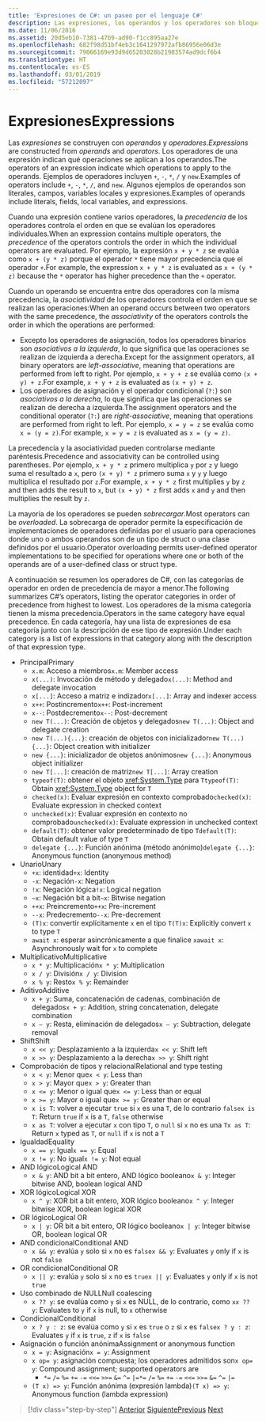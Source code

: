 ```yaml
---
title: 'Expresiones de C#: un paseo por el lenguaje C#'
description: Las expresiones, los operandos y los operadores son bloques de construcción del lenguaje C#.
ms.date: 11/06/2016
ms.assetid: 20d5eb10-7381-47b9-ad90-f1cc895aa27e
ms.openlocfilehash: 682f98d51bf4eb3c1641297972afb86956e06d3e
ms.sourcegitcommit: 79066169e93d9d65203028b21983574ad9dcf6b4
ms.translationtype: HT
ms.contentlocale: es-ES
ms.lasthandoff: 03/01/2019
ms.locfileid: "57212097"
---
```

# <a name="expressions"></a><span data-ttu-id="c9e2a-103">Expresiones</span><span class="sxs-lookup"><span data-stu-id="c9e2a-103">Expressions</span></span>

<span data-ttu-id="c9e2a-104">Las *expresiones* se construyen con *operandos* y *operadores*.</span><span class="sxs-lookup"><span data-stu-id="c9e2a-104">*Expressions* are constructed from *operands* and *operators*.</span></span> <span data-ttu-id="c9e2a-105">Los operadores de una expresión indican qué operaciones se aplican a los operandos.</span><span class="sxs-lookup"><span data-stu-id="c9e2a-105">The operators of an expression indicate which operations to apply to the operands.</span></span> <span data-ttu-id="c9e2a-106">Ejemplos de operadores incluyen `+`, `-`, `*`, `/` y `new`.</span><span class="sxs-lookup"><span data-stu-id="c9e2a-106">Examples of operators include `+`, `-`, `*`, `/`, and `new`.</span></span> <span data-ttu-id="c9e2a-107">Algunos ejemplos de operandos son literales, campos, variables locales y expresiones.</span><span class="sxs-lookup"><span data-stu-id="c9e2a-107">Examples of operands include literals, fields, local variables, and expressions.</span></span>

<span data-ttu-id="c9e2a-108">Cuando una expresión contiene varios operadores, la *precedencia* de los operadores controla el orden en que se evalúan los operadores individuales.</span><span class="sxs-lookup"><span data-stu-id="c9e2a-108">When an expression contains multiple operators, the *precedence* of the operators controls the order in which the individual operators are evaluated.</span></span> <span data-ttu-id="c9e2a-109">Por ejemplo, la expresión `x + y * z` se evalúa como `x + (y * z)` porque el operador `*` tiene mayor precedencia que el operador `+`.</span><span class="sxs-lookup"><span data-stu-id="c9e2a-109">For example, the expression `x + y * z` is evaluated as `x + (y * z)` because the `*` operator has higher precedence than the `+` operator.</span></span>

<span data-ttu-id="c9e2a-110">Cuando un operando se encuentra entre dos operadores con la misma precedencia, la *asociatividad* de los operadores controla el orden en que se realizan las operaciones:</span><span class="sxs-lookup"><span data-stu-id="c9e2a-110">When an operand occurs between two operators with the same precedence, the *associativity* of the operators controls the order in which the operations are performed:</span></span>

*   <span data-ttu-id="c9e2a-111">Excepto los operadores de asignación, todos los operadores binarios son *asociativos a la izquierda*, lo que significa que las operaciones se realizan de izquierda a derecha.</span><span class="sxs-lookup"><span data-stu-id="c9e2a-111">Except for the assignment operators, all binary operators are *left-associative*, meaning that operations are performed from left to right.</span></span> <span data-ttu-id="c9e2a-112">Por ejemplo, `x + y + z` se evalúa como `(x + y) + z`.</span><span class="sxs-lookup"><span data-stu-id="c9e2a-112">For example, `x + y + z` is evaluated as `(x + y) + z`.</span></span>
*   <span data-ttu-id="c9e2a-113">Los operadores de asignación y el operador condicional (`?:`) son *asociativos a la derecha*, lo que significa que las operaciones se realizan de derecha a izquierda.</span><span class="sxs-lookup"><span data-stu-id="c9e2a-113">The assignment operators and the conditional operator (`?:`) are *right-associative*, meaning that operations are performed from right to left.</span></span> <span data-ttu-id="c9e2a-114">Por ejemplo, `x = y = z` se evalúa como `x = (y = z)`.</span><span class="sxs-lookup"><span data-stu-id="c9e2a-114">For example, `x = y = z` is evaluated as `x = (y = z)`.</span></span>

<span data-ttu-id="c9e2a-115">La precedencia y la asociatividad pueden controlarse mediante paréntesis.</span><span class="sxs-lookup"><span data-stu-id="c9e2a-115">Precedence and associativity can be controlled using parentheses.</span></span> <span data-ttu-id="c9e2a-116">Por ejemplo, `x + y * z` primero multiplica `y` por `z` y luego suma el resultado a `x`, pero `(x + y) * z` primero suma `x` y `y` y luego multiplica el resultado por `z`.</span><span class="sxs-lookup"><span data-stu-id="c9e2a-116">For example, `x + y * z` first multiplies `y` by `z` and then adds the result to `x`, but `(x + y) * z` first adds `x` and `y` and then multiplies the result by `z`.</span></span>

<span data-ttu-id="c9e2a-117">La mayoría de los operadores se pueden *sobrecargar*.</span><span class="sxs-lookup"><span data-stu-id="c9e2a-117">Most operators can be *overloaded*.</span></span> <span data-ttu-id="c9e2a-118">La sobrecarga de operador permite la especificación de implementaciones de operadores definidas por el usuario para operaciones donde uno o ambos operandos son de un tipo de struct o una clase definidos por el usuario.</span><span class="sxs-lookup"><span data-stu-id="c9e2a-118">Operator overloading permits user-defined operator implementations to be specified for operations where one or both of the operands are of a user-defined class or struct type.</span></span>

<span data-ttu-id="c9e2a-119">A continuación se resumen los operadores de C#, con las categorías de operador en orden de precedencia de mayor a menor.</span><span class="sxs-lookup"><span data-stu-id="c9e2a-119">The following summarizes C#’s operators, listing the operator categories in order of precedence from highest to lowest.</span></span> <span data-ttu-id="c9e2a-120">Los operadores de la misma categoría tienen la misma precedencia.</span><span class="sxs-lookup"><span data-stu-id="c9e2a-120">Operators in the same category have equal precedence.</span></span> <span data-ttu-id="c9e2a-121">En cada categoría, hay una lista de expresiones de esa categoría junto con la descripción de ese tipo de expresión.</span><span class="sxs-lookup"><span data-stu-id="c9e2a-121">Under each category is a list of expressions in that category along with the description of that expression type.</span></span>

* <span data-ttu-id="c9e2a-122">Principal</span><span class="sxs-lookup"><span data-stu-id="c9e2a-122">Primary</span></span>
    - <span data-ttu-id="c9e2a-123">`x.m`: Acceso a miembros</span><span class="sxs-lookup"><span data-stu-id="c9e2a-123">`x.m`: Member access</span></span>
    - <span data-ttu-id="c9e2a-124">`x(...)`: Invocación de método y delegado</span><span class="sxs-lookup"><span data-stu-id="c9e2a-124">`x(...)`: Method and delegate invocation</span></span>
    - <span data-ttu-id="c9e2a-125">`x[...]`: Acceso a matriz e indizador</span><span class="sxs-lookup"><span data-stu-id="c9e2a-125">`x[...]`: Array and indexer access</span></span>
    - <span data-ttu-id="c9e2a-126">`x++`: Postincremento</span><span class="sxs-lookup"><span data-stu-id="c9e2a-126">`x++`: Post-increment</span></span>
    - <span data-ttu-id="c9e2a-127">`x--`: Postdecremento</span><span class="sxs-lookup"><span data-stu-id="c9e2a-127">`x--`: Post-decrement</span></span>
    - <span data-ttu-id="c9e2a-128">`new T(...)`: Creación de objetos y delegados</span><span class="sxs-lookup"><span data-stu-id="c9e2a-128">`new T(...)`: Object and delegate creation</span></span>
    - <span data-ttu-id="c9e2a-129">`new T(...){...}`: creación de objetos con inicializador</span><span class="sxs-lookup"><span data-stu-id="c9e2a-129">`new T(...){...}`: Object creation with initializer</span></span>
    - <span data-ttu-id="c9e2a-130">`new {...}`:  inicializador de objetos anónimos</span><span class="sxs-lookup"><span data-stu-id="c9e2a-130">`new {...}`:  Anonymous object initializer</span></span>
    - <span data-ttu-id="c9e2a-131">`new T[...]`: creación de matriz</span><span class="sxs-lookup"><span data-stu-id="c9e2a-131">`new T[...]`: Array creation</span></span>
    - <span data-ttu-id="c9e2a-132">`typeof(T)`: obtener el objeto <xref:System.Type> para `T`</span><span class="sxs-lookup"><span data-stu-id="c9e2a-132">`typeof(T)`: Obtain <xref:System.Type> object for `T`</span></span>
    - <span data-ttu-id="c9e2a-133">`checked(x)`: Evaluar expresión en contexto comprobado</span><span class="sxs-lookup"><span data-stu-id="c9e2a-133">`checked(x)`: Evaluate expression in checked context</span></span>
    - <span data-ttu-id="c9e2a-134">`unchecked(x)`: Evaluar expresión en contexto no comprobado</span><span class="sxs-lookup"><span data-stu-id="c9e2a-134">`unchecked(x)`: Evaluate expression in unchecked context</span></span>
    - <span data-ttu-id="c9e2a-135">`default(T)`: obtener valor predeterminado de tipo `T`</span><span class="sxs-lookup"><span data-stu-id="c9e2a-135">`default(T)`: Obtain default value of type `T`</span></span>
    - <span data-ttu-id="c9e2a-136">`delegate {...}`: Función anónima (método anónimo)</span><span class="sxs-lookup"><span data-stu-id="c9e2a-136">`delegate {...}`: Anonymous function (anonymous method)</span></span>
* <span data-ttu-id="c9e2a-137">Unario</span><span class="sxs-lookup"><span data-stu-id="c9e2a-137">Unary</span></span>
    - <span data-ttu-id="c9e2a-138">`+x`: identidad</span><span class="sxs-lookup"><span data-stu-id="c9e2a-138">`+x`: Identity</span></span>
    - <span data-ttu-id="c9e2a-139">`-x`: Negación</span><span class="sxs-lookup"><span data-stu-id="c9e2a-139">`-x`: Negation</span></span>
    - <span data-ttu-id="c9e2a-140">`!x`: Negación lógica</span><span class="sxs-lookup"><span data-stu-id="c9e2a-140">`!x`: Logical negation</span></span>
    - <span data-ttu-id="c9e2a-141">`~x`: Negación bit a bit</span><span class="sxs-lookup"><span data-stu-id="c9e2a-141">`~x`: Bitwise negation</span></span>
    - <span data-ttu-id="c9e2a-142">`++x`: Preincremento</span><span class="sxs-lookup"><span data-stu-id="c9e2a-142">`++x`: Pre-increment</span></span>
    - <span data-ttu-id="c9e2a-143">`--x`: Predecremento</span><span class="sxs-lookup"><span data-stu-id="c9e2a-143">`--x`: Pre-decrement</span></span>
    - <span data-ttu-id="c9e2a-144">`(T)x`: convertir explícitamente `x` en el tipo `T`</span><span class="sxs-lookup"><span data-stu-id="c9e2a-144">`(T)x`: Explicitly convert `x` to type `T`</span></span>
    - <span data-ttu-id="c9e2a-145">`await x`: esperar asincrónicamente a que finalice `x`</span><span class="sxs-lookup"><span data-stu-id="c9e2a-145">`await x`: Asynchronously wait for `x` to complete</span></span>
* <span data-ttu-id="c9e2a-146">Multiplicativo</span><span class="sxs-lookup"><span data-stu-id="c9e2a-146">Multiplicative</span></span>
    - <span data-ttu-id="c9e2a-147">`x * y`: Multiplicación</span><span class="sxs-lookup"><span data-stu-id="c9e2a-147">`x * y`: Multiplication</span></span>
    - <span data-ttu-id="c9e2a-148">`x / y`: División</span><span class="sxs-lookup"><span data-stu-id="c9e2a-148">`x / y`: Division</span></span>
    - <span data-ttu-id="c9e2a-149">`x % y`: Resto</span><span class="sxs-lookup"><span data-stu-id="c9e2a-149">`x % y`: Remainder</span></span>
* <span data-ttu-id="c9e2a-150">Aditivo</span><span class="sxs-lookup"><span data-stu-id="c9e2a-150">Additive</span></span>
    - <span data-ttu-id="c9e2a-151">`x + y`: Suma, concatenación de cadenas, combinación de delegados</span><span class="sxs-lookup"><span data-stu-id="c9e2a-151">`x + y`: Addition, string concatenation, delegate combination</span></span>
    - <span data-ttu-id="c9e2a-152">`x – y`: Resta, eliminación de delegados</span><span class="sxs-lookup"><span data-stu-id="c9e2a-152">`x – y`: Subtraction, delegate removal</span></span>
* <span data-ttu-id="c9e2a-153">Shift</span><span class="sxs-lookup"><span data-stu-id="c9e2a-153">Shift</span></span>
    - <span data-ttu-id="c9e2a-154">`x << y`: Desplazamiento a la izquierda</span><span class="sxs-lookup"><span data-stu-id="c9e2a-154">`x << y`: Shift left</span></span>
    - <span data-ttu-id="c9e2a-155">`x >> y`: Desplazamiento a la derecha</span><span class="sxs-lookup"><span data-stu-id="c9e2a-155">`x >> y`: Shift right</span></span>
* <span data-ttu-id="c9e2a-156">Comprobación de tipos y relacional</span><span class="sxs-lookup"><span data-stu-id="c9e2a-156">Relational and type testing</span></span>
    - <span data-ttu-id="c9e2a-157">`x < y`: Menor que</span><span class="sxs-lookup"><span data-stu-id="c9e2a-157">`x < y`: Less than</span></span>
    - <span data-ttu-id="c9e2a-158">`x > y`: Mayor que</span><span class="sxs-lookup"><span data-stu-id="c9e2a-158">`x > y`: Greater than</span></span>
    - <span data-ttu-id="c9e2a-159">`x <= y`: Menor o igual que</span><span class="sxs-lookup"><span data-stu-id="c9e2a-159">`x <= y`: Less than or equal</span></span>
    - <span data-ttu-id="c9e2a-160">`x >= y`: Mayor o igual que</span><span class="sxs-lookup"><span data-stu-id="c9e2a-160">`x >= y`: Greater than or equal</span></span>
    - <span data-ttu-id="c9e2a-161">`x is T`: volver a ejecutar `true` si `x` es una `T`, de lo contrario `false`</span><span class="sxs-lookup"><span data-stu-id="c9e2a-161">`x is T`: Return `true` if `x` is a `T`, `false` otherwise</span></span>
    - <span data-ttu-id="c9e2a-162">`x as T`: volver a ejecutar `x` con tipo `T`, o `null` si `x` no es una `T`</span><span class="sxs-lookup"><span data-stu-id="c9e2a-162">`x as T`: Return `x` typed as `T`, or `null` if `x` is not a `T`</span></span>
* <span data-ttu-id="c9e2a-163">Igualdad</span><span class="sxs-lookup"><span data-stu-id="c9e2a-163">Equality</span></span>
    - <span data-ttu-id="c9e2a-164">`x == y`: Igual</span><span class="sxs-lookup"><span data-stu-id="c9e2a-164">`x == y`: Equal</span></span>
    - <span data-ttu-id="c9e2a-165">`x != y`: No igual</span><span class="sxs-lookup"><span data-stu-id="c9e2a-165">`x != y`: Not equal</span></span>
* <span data-ttu-id="c9e2a-166">AND lógico</span><span class="sxs-lookup"><span data-stu-id="c9e2a-166">Logical AND</span></span>
    - <span data-ttu-id="c9e2a-167">`x & y`: AND bit a bit entero, AND lógico booleano</span><span class="sxs-lookup"><span data-stu-id="c9e2a-167">`x & y`: Integer bitwise AND, boolean logical AND</span></span>
* <span data-ttu-id="c9e2a-168">XOR lógico</span><span class="sxs-lookup"><span data-stu-id="c9e2a-168">Logical XOR</span></span>
    - <span data-ttu-id="c9e2a-169">`x ^ y`: XOR bit a bit entero, XOR lógico booleano</span><span class="sxs-lookup"><span data-stu-id="c9e2a-169">`x ^ y`: Integer bitwise XOR, boolean logical XOR</span></span>
* <span data-ttu-id="c9e2a-170">OR lógico</span><span class="sxs-lookup"><span data-stu-id="c9e2a-170">Logical OR</span></span>
    - <span data-ttu-id="c9e2a-171">`x | y`: OR bit a bit entero, OR lógico booleano</span><span class="sxs-lookup"><span data-stu-id="c9e2a-171">`x | y`: Integer bitwise OR, boolean logical OR</span></span>
* <span data-ttu-id="c9e2a-172">AND condicional</span><span class="sxs-lookup"><span data-stu-id="c9e2a-172">Conditional AND</span></span>
    - <span data-ttu-id="c9e2a-173">`x && y`: evalúa `y` solo si `x` no es `false`</span><span class="sxs-lookup"><span data-stu-id="c9e2a-173">`x && y`: Evaluates `y` only if `x` is not `false`</span></span>
* <span data-ttu-id="c9e2a-174">OR condicional</span><span class="sxs-lookup"><span data-stu-id="c9e2a-174">Conditional OR</span></span>
    - <span data-ttu-id="c9e2a-175">`x || y`: evalúa `y` solo si `x` no es `true`</span><span class="sxs-lookup"><span data-stu-id="c9e2a-175">`x || y`: Evaluates `y` only if `x` is not `true`</span></span>
* <span data-ttu-id="c9e2a-176">Uso combinado de NULL</span><span class="sxs-lookup"><span data-stu-id="c9e2a-176">Null coalescing</span></span>
    - <span data-ttu-id="c9e2a-177">`x ?? y`: se evalúa como `y` si `x` es NULL, de lo contrario, como `x`</span><span class="sxs-lookup"><span data-stu-id="c9e2a-177">`x ?? y`: Evaluates to `y` if `x` is null, to `x` otherwise</span></span>
* <span data-ttu-id="c9e2a-178">Condicional</span><span class="sxs-lookup"><span data-stu-id="c9e2a-178">Conditional</span></span>
    - <span data-ttu-id="c9e2a-179">`x ? y : z`: se evalúa como `y` si `x` es `true` o `z` si `x` es `false`</span><span class="sxs-lookup"><span data-stu-id="c9e2a-179">`x ? y : z`: Evaluates `y` if `x` is `true`, `z` if `x` is `false`</span></span>
* <span data-ttu-id="c9e2a-180">Asignación o función anónima</span><span class="sxs-lookup"><span data-stu-id="c9e2a-180">Assignment or anonymous function</span></span>
    - <span data-ttu-id="c9e2a-181">`x = y`: Asignación</span><span class="sxs-lookup"><span data-stu-id="c9e2a-181">`x = y`: Assignment</span></span>
    - <span data-ttu-id="c9e2a-182">`x op= y`: asignación compuesta; los operadores admitidos son</span><span class="sxs-lookup"><span data-stu-id="c9e2a-182">`x op= y`: Compound assignment; supported operators are</span></span>
        - <span data-ttu-id="c9e2a-183">`*=`   `/=`   `%=`   `+=`   `-=`   `<<=`   `>>=`   `&=`  `^=`  `|=`</span><span class="sxs-lookup"><span data-stu-id="c9e2a-183">`*=`   `/=`   `%=`   `+=`   `-=`   `<<=`   `>>=`   `&=`  `^=`  `|=`</span></span>
    - <span data-ttu-id="c9e2a-184">`(T x) => y`: Función anónima (expresión lambda)</span><span class="sxs-lookup"><span data-stu-id="c9e2a-184">`(T x) => y`: Anonymous function (lambda expression)</span></span>

> [!div class="step-by-step"]
> <span data-ttu-id="c9e2a-185">[Anterior](types-and-variables.md)
> [Siguiente](statements.md)</span><span class="sxs-lookup"><span data-stu-id="c9e2a-185">[Previous](types-and-variables.md)
[Next](statements.md)</span></span>